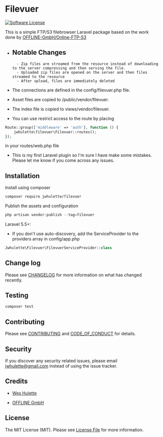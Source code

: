 # Filevuer

<!-- [![Latest Version on Packagist][ico-version]][link-packagist] -->
[![Software License][ico-license]](LICENSE.md)
<!-- [![Build Status][ico-travis]][link-travis] -->
<!-- [![Coverage Status][ico-scrutinizer]][link-scrutinizer] -->
<!-- [![Quality Score][ico-code-quality]][link-code-quality] -->
<!-- [![Total Downloads][ico-downloads]][link-downloads] -->

This is a simple FTP/S3 filebrowser Laravel package based on the work done by [OFFLINE-GmbH/Online-FTP-S3](https://github.com/OFFLINE-GmbH/Online-FTP-S3)

- ## Notable Changes
        - Zip files are streamed from the resource instead of downloading to the server compressing and then serving the file.
        - Uploaded zip files are opened on the server and then files streamed to the resource
        - After upload, files are immediately deleted

- The connections are defined in the config/filevuer.php file.

- Asset files are copied to /public/vendor/filevuer.

- The index file is copied to views/vendor/filevuer.

- You can use restrict access to the route by placing

```PHP
Route::group(['middleware' => 'auth'], function () {
    jwhulette\filevuer\Filevuer::routes();
});
```

in your routes/web.php file

- This is my first Laravel plugin so I'm sure I have make some mistakes. Please let me know if you come across any issues.

## Installation

Install using composer

``` bash
composer require jwhulette/filevuer
```

Publish the assets and configuration

```PHP
php artisan vendor:publish --tag=filevuer
```

Laravel 5.5+:

- If you don't use auto-discovery, add the ServiceProvider to the providers array in config/app.php

```PHP
Jwhulette\Filevuer\FilevuerServiceProvider::class
```

## Change log

Please see [CHANGELOG](CHANGELOG.md) for more information on what has changed recently.

## Testing

``` bash
composer test
```

## Contributing

Please see [CONTRIBUTING](CONTRIBUTING.md) and [CODE_OF_CONDUCT](CODE_OF_CONDUCT.md) for details.

## Security

If you discover any security related issues, please email jwhulette@gmail.com instead of using the issue tracker.

## Credits

- [Wes Hulette](https://github.com/jwhulette)

- [OFFLINE GmbH](https://github.com/OFFLINE-GmbH/Online-FTP-S3)

<!-- - [All Contributors][link-contributors] -->

## License

The MIT License (MIT). Please see [License File](LICENSE.md) for more information.

[ico-version]: https://img.shields.io/packagist/v/:vendor/:package_name.svg?style=flat-square
[ico-license]: https://img.shields.io/badge/license-MIT-brightgreen.svg?style=flat-square
[ico-travis]: https://img.shields.io/travis/:vendor/:package_name/master.svg?style=flat-square
[ico-scrutinizer]: https://img.shields.io/scrutinizer/coverage/g/:vendor/:package_name.svg?style=flat-square
[ico-code-quality]: https://img.shields.io/scrutinizer/g/:vendor/:package_name.svg?style=flat-square
[ico-downloads]: https://img.shields.io/packagist/dt/:vendor/:package_name.svg?style=flat-square

[link-packagist]: https://packagist.org/packages/:vendor/:package_name
[link-travis]: https://travis-ci.org/:vendor/:package_name
[link-scrutinizer]: https://scrutinizer-ci.com/g/:vendor/:package_name/code-structure
[link-code-quality]: https://scrutinizer-ci.com/g/:vendor/:package_name
[link-downloads]: https://packagist.org/packages/:vendor/:package_name
[link-author]: https://github.com/:author_username
[link-contributors]: ../../contributors
